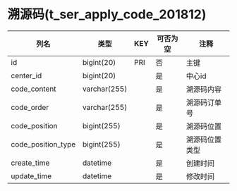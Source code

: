 # 溯源码(t_ser_apply_code_201812)
| 列名   | 类型   | KEY  | 可否为空 | 注释   |
| ---- | ---- | ---- | ---- | ---- |
|id|bigint(20)|PRI|否|主键|
|center_id|bigint(20)||是|中心id|
|code_content|varchar(255)||是|溯源码内容|
|code_order|varchar(255)||是|溯源码订单号|
|code_position|bigint(255)||是|溯源码位置|
|code_position_type|bigint(255)||是|溯源码位置类型|
|create_time|datetime||是|创建时间|
|update_time|datetime||是|修改时间|
